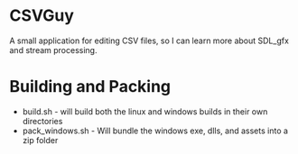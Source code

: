 # CSVGuy
A small application for editing CSV files, so I can learn more about SDL_gfx and stream processing.

# Building and Packing
* build.sh - will build both the linux and windows builds in their own directories 
* pack_windows.sh - Will bundle the windows exe, dlls, and assets into a zip folder

